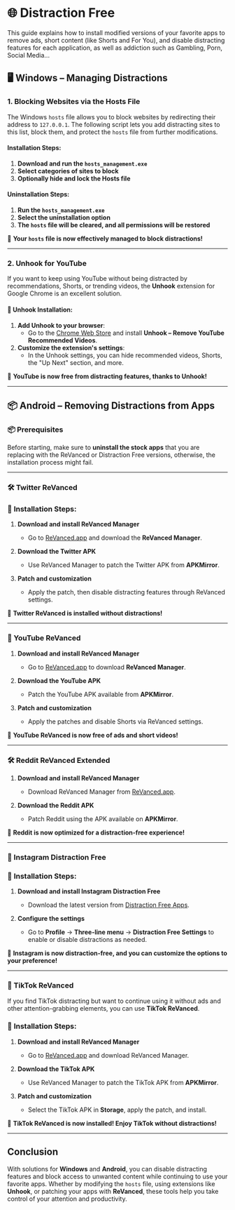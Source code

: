 
# 🌐 Distraction Free

This guide explains how to install modified versions of your favorite apps to remove ads, short content (like Shorts and For You), and disable distracting features for each application, as well as addiction such as Gambling, Porn, Social Media...

## 🖥️ Windows – Managing Distractions

### 1. **Blocking Websites via the Hosts File**

The Windows `hosts` file allows you to block websites by redirecting their address to `127.0.0.1`. The following script lets you add distracting sites to this list, block them, and protect the `hosts` file from further modifications.

#### **Installation Steps:**

1. **Download and run the `hosts_management.exe`**
2. **Select categories of sites to block**
3. **Optionally hide and lock the Hosts file**

#### **Uninstallation Steps:**

1. **Run the `hosts_management.exe`**
2. **Select the uninstallation option**
3. **The `hosts` file will be cleared, and all permissions will be restored**

🎉 **Your `hosts` file is now effectively managed to block distractions!**

---

### 2. **Unhook for YouTube**

If you want to keep using YouTube without being distracted by recommendations, Shorts, or trending videos, the **Unhook** extension for Google Chrome is an excellent solution.

#### 🔗 **Unhook Installation:**
1. **Add Unhook to your browser**:
   - Go to the [Chrome Web Store](https://chromewebstore.google.com/detail/unhook-remove-youtube-rec/khncfooichmfjbepaaaebmommgaepoid) and install **Unhook – Remove YouTube Recommended Videos**.
2. **Customize the extension's settings**:
   - In the Unhook settings, you can hide recommended videos, Shorts, the "Up Next" section, and more.

🎉 **YouTube is now free from distracting features, thanks to Unhook!**

---

## 📦 Android – Removing Distractions from Apps

### 📦 Prerequisites

Before starting, make sure to **uninstall the stock apps** that you are replacing with the ReVanced or Distraction Free versions, otherwise, the installation process might fail.

---

### 🛠️ Twitter ReVanced

### 🔗 **Installation Steps:**

1. **Download and install ReVanced Manager**
   - Go to [ReVanced.app](https://revanced.app) and download the **ReVanced Manager**.

2. **Download the Twitter APK**
   - Use ReVanced Manager to patch the Twitter APK from **APKMirror**.

3. **Patch and customization**
   - Apply the patch, then disable distracting features through ReVanced settings.

🎉 **Twitter ReVanced is installed without distractions!**

---

### 🎥 YouTube ReVanced

1. **Download and install ReVanced Manager**
   - Go to [ReVanced.app](https://revanced.app) to download **ReVanced Manager**.

2. **Download the YouTube APK**
   - Patch the YouTube APK available from **APKMirror**.

3. **Patch and customization**
   - Apply the patches and disable Shorts via ReVanced settings.

🎉 **YouTube ReVanced is now free of ads and short videos!**

---

### 🛠️ Reddit ReVanced Extended

1. **Download and install ReVanced Manager**
   - Download ReVanced Manager from [ReVanced.app](https://revanced.app).

2. **Download the Reddit APK**
   - Patch Reddit using the APK available on **APKMirror**.

🎉 **Reddit is now optimized for a distraction-free experience!**

---

### 📸 Instagram Distraction Free

### 🔗 **Installation Steps:**

1. **Download and install Instagram Distraction Free**
   - Download the latest version from [Distraction Free Apps](https://www.distractionfreeapps.com/download.html).

2. **Configure the settings**
   - Go to **Profile** -> **Three-line menu** -> **Distraction Free Settings** to enable or disable distractions as needed.

🎉 **Instagram is now distraction-free, and you can customize the options to your preference!**

---

### 🎵 TikTok ReVanced

If you find TikTok distracting but want to continue using it without ads and other attention-grabbing elements, you can use **TikTok ReVanced**.

### 🔗 **Installation Steps:**

1. **Download and install ReVanced Manager**
   - Go to [ReVanced.app](https://revanced.app) and download ReVanced Manager.

2. **Download the TikTok APK**
   - Use ReVanced Manager to patch the TikTok APK from **APKMirror**.

3. **Patch and customization**
   - Select the TikTok APK in **Storage**, apply the patch, and install.

🎉 **TikTok ReVanced is now installed! Enjoy TikTok without distractions!**

---

## Conclusion

With solutions for **Windows** and **Android**, you can disable distracting features and block access to unwanted content while continuing to use your favorite apps. Whether by modifying the `hosts` file, using extensions like **Unhook**, or patching your apps with **ReVanced**, these tools help you take control of your attention and productivity.